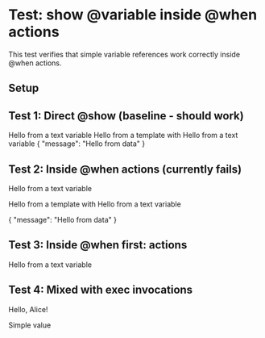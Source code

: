 # Test: show @variable inside @when actions

This test verifies that simple variable references work correctly inside @when actions.

## Setup

## Test 1: Direct @show (baseline - should work)
Hello from a text variable
Hello from a template with Hello from a text variable
{
  "message": "Hello from data"
}
## Test 2: Inside @when actions (currently fails)

Hello from a text variable

Hello from a template with Hello from a text variable

{
  "message": "Hello from data"
}

## Test 3: Inside @when first: actions

Hello from a text variable
## Test 4: Mixed with exec invocations

Hello, Alice!

Simple value